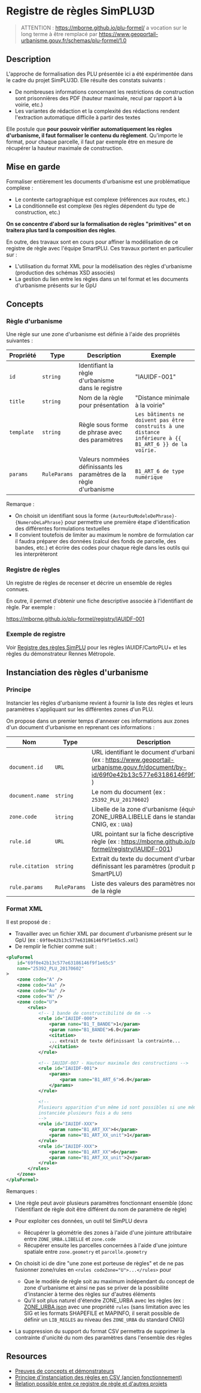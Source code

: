 # Registre de règles SimPLU3D

> ATTENTION : https://mborne.github.io/plu-formel/ a vocation sur le long terme à être remplacé par https://www.geoportail-urbanisme.gouv.fr/schemas/plu-formel/1.0

## Description

L'approche de formalisation des PLU présentée ici a été expérimentée dans le cadre du projet SimPLU3D. Elle résulte des constats suivants :

* De nombreuses informations concernant les restrictions de construction sont prisonnières des PDF (hauteur maximale, recul par rapport à la voirie, etc.)
* Les variantes de rédaction et la complexité des rédactions rendent l'extraction automatique difficile à partir des textes

Elle postule que **pour pouvoir vérifier automatiquement les règles d'urbanisme, il faut formaliser le contenu du règlement**. Qu'importe le format, pour chaque parcelle, il faut par exemple être en mesure de récupérer la hauteur maximale de construction.

## Mise en garde

Formaliser entièrement les documents d'urbanisme est une problématique complexe :

* Le contexte cartographique est complexe (références aux routes, etc.)
* La conditionnelle est complexe (les règles dépendent du type de construction, etc.)

**On se concentre d'abord sur la formalisation de règles "primitives" et on traitera plus tard la composition des règles**.

En outre, des travaux sont en cours pour affiner la modélisation de ce registre de règle avec l'équipe SmartPLU. Ces travaux portent en particulier sur :

* L'utilisation du format XML pour la modélisation des règles d'urbanisme (production des schémas XSD associés)
* La gestion du lien entre les règles dans un tel format et les documents d'urbanisme présents sur le GpU


## Concepts

### Règle d'urbanisme

Une règle sur une zone d'urbanisme est définie à l'aide des propriétés suivantes :

| Propriété  | Type         | Description                                                         | Exemple                                                                                                 |
| ---------- | ------------ | ------------------------------------------------------------------- | ------------------------------------------------------------------------------------------------------- |
| `id`       | `string`     | Identifiant la règle d'urbanisme dans le registre                   | "IAUIDF-001"                                                                                            |
| `title`    | `string`     | Nom de la règle pour présentation                                   | "Distance minimale à la voirie"                                                                         |
| `template` | `string`     | Règle sous forme de phrase avec des paramètres                      | `Les bâtiments ne doivent pas être construits à une distance inférieure à {{ B1_ART_6 }} de la voirie.` |
| `params`   | `RuleParams` | Valeurs nommées définissants les paramètres de la règle d'urbanisme | `B1_ART_6 de type numérique`                                                                            |

Remarque : 

* On choisit un identifiant sous la forme `{AuteurDuModeleDePhrase}-{NumeroDeLaPhrase}` pour permettre une première étape d'identification des différentes formulations textuelles
* Il convient toutefois de limiter au maximum le nombre de formulation car il faudra préparer des données (calcul des fonds de parcelle, des bandes, etc.) et écrire des codes pour chaque règle dans les outils qui les interprèteront

### Registre de règles

Un registre de règles de recenser et décrire un ensemble de règles connues.

En outre, il permet d'obtenir une fiche descriptive associée à l'identifiant de règle. Par exemple :

https://mborne.github.io/plu-formel/registry/IAUIDF-001



### Exemple de registre

Voir [Registre des règles SimPLU](registry/index.md) pour les règles IAUIDF/CartoPLU+ et les règles du démonstrateur Rennes Métropole.


## Instanciation des règles d'urbanisme

### Principe

Instancier les règles d'urbanisme revient à fournir la liste des règles et leurs paramètres s'appliquant sur les différentes zones d'un PLU. 

On propose dans un premier temps d'annexer ces informations aux zones d'un document d'urbanisme en reprenant ces informations :

| Nom             | Type         | Description                                                                                                                              |
| --------------- | ------------ | ---------------------------------------------------------------------------------------------------------------------------------------- |
| `document.id`   | `URL`        | URL identifiant le document d'urbanisme (ex : https://www.geoportail-urbanisme.gouv.fr/document/by-id/69f0e42b13c577e63186146f9f1e65c5 ) |
| `document.name` | `string`     | Le nom du document (ex : `25392_PLU_20170602`)                                                                                           |
| `zone.code`     | ̀`string`     | Libelle de la zone d'urbanisme (équivalent à ZONE_URBA.LIBELLE dans le standard CNIG, ex : `UAb`)                                        |
| `rule.id`       | `URL`        | URL pointant sur la fiche descriptive de la règle (ex : https://mborne.github.io/plu-formel/registry/IAUIDF-001)                         |
| `rule.citation` | `string`     | Extrait du texte du document d'urbanisme définissant les paramètres (produit par SmartPLU)                                               |
| `rule.params`   | `RuleParams` | Liste des valeurs des paramètres nommés de la règle                                                                                      |

### Format XML

Il est proposé de :

* Travailler avec un fichier XML par document d'urbanisme présent sur le GpU (ex : `69f0e42b13c577e63186146f9f1e65c5.xml`)
* De remplir le fichier comme suit :

```xml
<pluFormel 
    id="69f0e42b13c577e63186146f9f1e65c5" 
    name="25392_PLU_20170602"
>
    <zone code="A" />
    <zone code="Aa" />
    <zone code="Au" />
    <zone code="N" />
    <zone code="U">
        <rules>
            <!-- 1 bande de constructibilité de 6m -->
            <rule id="IAUIDF-000">
                <param name="B1_T_BANDE">1</param>
                <param name="B1_BANDE">6.0</param>
                <citation>
                ... extrait de texte définissant la contrainte...
                </citation>
            </rule>

            <!-- IAUIDF-007 - Hauteur maximale des constructions -->
            <rule id="IAUIDF-001">
                <params>
                    <param name="B1_ART_6">6.0</param>
                </params>
            </rule>

            <!--
            Plusieurs apparition d'un même id sont possibles si une même règle IAUIDF-XXX 
            instanciée plusieurs fois a du sens
            -->
            <rule id="IAUIDF-XXX">
                <param name="B1_ART_XX">4</param>
                <param name="B1_ART_XX_unit">1</param>
            </rule>
            <rule id="IAUIDF-XXX">
                <param name="B1_ART_XX">6</param>
                <param name="B1_ART_XX_unit">2</param>
            </rule>
        </rules>
    </zone>
</pluFormel>
```

Remarques :

* Une règle peut avoir plusieurs paramètres fonctionnant ensemble (donc l'identifiant de règle doit être différent du nom de paramètre de règle)

* Pour exploiter ces données, un outil tel SimPLU devra 
  * Récupérer la géométrie des zones à l'aide d'une jointure attributaire entre `ZONE_URBA.LIBELLE` et `zone.code`
  * Récupérer ensuite les parcelles concernées à l'aide d'une jointure spatiale entre `zone.geometry` et `parcelle.geometry`

* On choisit ici de dire "une zone est porteuse de règles" et de ne pas fusionner zone/rules en `<rules codeZone="U">...</rules>` pour
  * Que le modèle de règle soit au maximum indépendant du concept de zone d'urbanisme et ainsi ne pas se priver de la possibilité d'instancier à terme des règles sur d'autres éléments
  * Qu'il soit plus naturel d'étendre ZONE_URBA avec les règles (ex : [ZONE_URBA.json](sample/69f0e42b13c577e63186146f9f1e65c5/ZONE_URBA.geojson) avec une propriété `rules` (sans limitation avec les SIG et les formats SHAPEFILE et MAPINFO, il serait possible de définir un `LIB_REGLES` au niveau des `ZONE_URBA` du standard CNIG)

* La suppression du support du format CSV permettra de supprimer la contrainte d'unicité du nom des paramètres dans l'ensemble des règles


## Resources

* [Preuves de concepts et démonstrateurs](poc.md)
* [Principe d'instanciation des règles en CSV (ancien fonctionnement)](legacy-csv.md)
* [Relation possible entre ce registre de règle et d'autres projets](projects.md)
